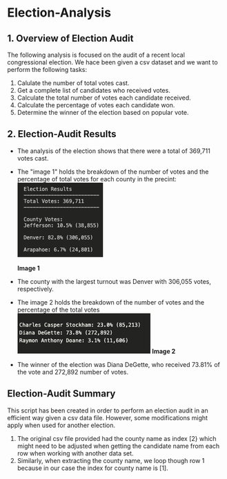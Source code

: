 
# **Election-Analysis**

## **1. Overview of Election Audit** 
The following analysis is focused on the audit of a recent local congressional election. We hace been given a csv dataset and we want to perform the following tasks:
1.  Calulate the number of total votes cast.
2.  Get a complete list of candidates who received votes.
3.  Calculate the total number of votes each candidate received.
4.  Calculate the percentage of votes each candidate won.
5.  Determine the winner of the election based on popular vote.


## **2. Election-Audit Results** 
* The analysis of the election shows that there were a total of 369,711 votes cast.

* The "image 1" holds the breakdown of the number of votes and the percentage of total votes for each county in the precint: 
 ![image_1](Resources/image_1.png)

     **Image 1**
                                               
* The county with the largest turnout was Denver with 306,055 votes, respectively.
* The image 2 holds the breakdown of the number of votes and the percentage of the total votes
 ![image 2](Resources/image_2.jpg)
             **Image 2**
* The winner of the election was Diana DeGette, who received 73.81% of the vote and 272,892 number of votes.

## **Election-Audit Summary**

This script has been created in order to perform an election audit in an efficient way  given a csv data file. However, some modifications might apply when used for another election. 
1. The original csv file provided had the county name as index [2} which might need to be adjusted when getting the candidate name from each row when working with another data set. 
2. Similarly, when extracting the county name, we loop though row 1 because in our case the index for county name is [1]. 




